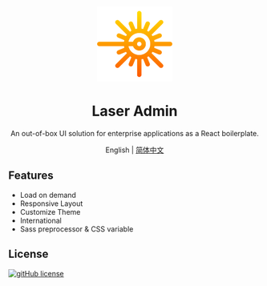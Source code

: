 <p align="center">
  <a href="//laser-admin.github.io/" rel="noopener" target="_blank"><img width="150" src="public/logo.png" alt="logo"></a>
</p>

<h1 align="center">Laser Admin</h1>

<div align="center">
An out-of-box UI solution for enterprise applications as a React boilerplate.
</div>

<div align="center">

English | [简体中文](README.zh-CN.md)

</div>

## Features

- Load on demand
- Responsive Layout
- Customize Theme
- International
- Sass preprocessor & CSS variable

## License

[![gitHub license](https://img.shields.io/github/license/laser-admin/laser-admin?style=flat-square)](/LICENSE)
